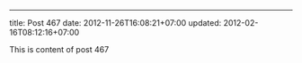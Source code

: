 ---
title: Post 467
date: 2012-11-26T16:08:21+07:00
updated: 2012-02-16T08:12:16+07:00

This is content of post 467